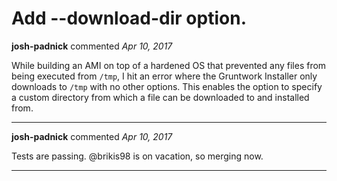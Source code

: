 # Add --download-dir option.

**josh-padnick** commented *Apr 10, 2017*

While building an AMI on top of a hardened OS that prevented any files from being executed from `/tmp`, I hit an error where the Gruntwork Installer only downloads to `/tmp` with no other options. This enables the option to specify a custom directory from which a file can be downloaded to and installed from.
<br />
***


**josh-padnick** commented *Apr 10, 2017*

Tests are passing. @brikis98 is on vacation, so merging now.
***

